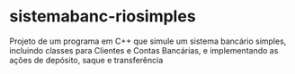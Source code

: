 # sistemabanc-riosimples
Projeto de um programa em C++ que simule um sistema bancário simples, incluindo classes para Clientes e Contas Bancárias, e implementando as ações de depósito, saque e transferência
